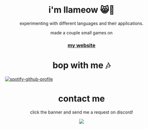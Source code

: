 <h1 align="center">i'm llameow 😸🦙</h1>
<p align="center">experimenting with different languages and their applications.</p>
<p align="center">made a couple small games on </p>
<h3 align="center"><a href="google.com">my website</a></p></h3>


<h1 align="center">bop with me 🎶</h1>

[![spotify-github-profile](https://spotify-github-profile.vercel.app/api/view?uid=ydos5vt5gwuv9ijqhuh6flc6o&cover_image=true&theme=natemoo-re&bar_color=53b14f&bar_color_cover=false)](https://github.com/kittinan/spotify-github-profile)

<h1 align="center">contact me</h1>
<p align="center">click the banner and send me a request on discord!</p>

<p align="center">
    <a href="https://discord.com/users/443287359425871872"><img src="https://lanyard-profile-readme.vercel.app/api/443287359425871872"/></a>
</p>

